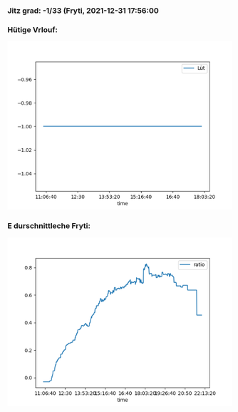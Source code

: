 ### Jitz grad: -1/33 (Fryti, 2021-12-31 17:56:00

### Hütige Vrlouf:
![Graph](Today.png)

### E durschnittleche Fryti:
![Graph](Fryti.png)
